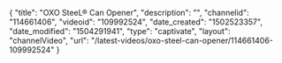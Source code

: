 {
    "title": "OXO SteeL&reg; Can Opener",
    "description": "",
    "channelid": "114661406",
    "videoid": "109992524",
    "date_created": "1502523357",
    "date_modified": "1504291941",
    "type": "captivate",
    "layout": "channelVideo",
    "url": "\/latest-videos\/oxo-steel-can-opener\/114661406-109992524"
}